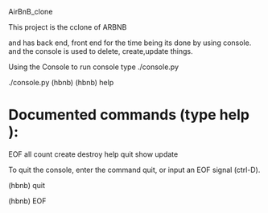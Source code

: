 AirBnB_clone

This project is the cclone of ARBNB 

and has back end, front end for the time being its done by using console. and the console is used to delete, create,update things.


Using the Console
to run console type ./console.py

./console.py
(hbnb)
(hbnb) help

Documented commands (type help <topic>):
========================================
EOF  all  count  create  destroy  help  quit  show  update

To quit the console, enter the command quit, or input an EOF signal (ctrl-D).
  
  (hbnb) quit
  
  (hbnb) EOF
